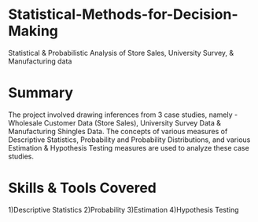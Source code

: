 # Statistical-Methods-for-Decision-Making
Statistical &amp; Probabilistic Analysis of Store Sales, University Survey, &amp; Manufacturing data

# Summary

The project involved drawing inferences from 3 case studies, namely - Wholesale Customer Data (Store Sales), University Survey Data & Manufacturing Shingles Data. The concepts of various measures of Descriptive Statistics, Probability and Probability Distributions, and various Estimation & Hypothesis Testing measures are used to analyze these case studies.

# Skills & Tools Covered
1)Descriptive Statistics
                                               2)Probability
3)Estimation
4)Hypothesis Testing
